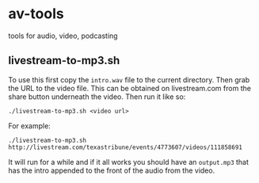 # av-tools
tools for audio, video, podcasting

## livestream-to-mp3.sh

To use this first copy the `intro.wav` file to the current directory. Then grab the URL to the video file. This can be obtained on livestream.com from the share button underneath the video. Then run it like so:

    ./livestream-to-mp3.sh <video url>

For example:

    ./livestream-to-mp3.sh http://livestream.com/texastribune/events/4773607/videos/111858691

It will run for a while and if it all works you should have an `output.mp3` that has the intro appended to the front of the audio from the video.
